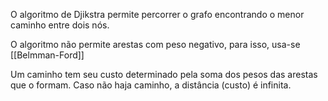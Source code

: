O algoritmo de Djikstra permite percorrer o grafo encontrando o menor caminho entre dois nós.

O algoritmo não permite arestas com peso negativo, para isso, usa-se [[Belmman-Ford]]

Um caminho tem seu custo determinado pela soma dos pesos das arestas que o formam. Caso não haja caminho, a distância (custo) é infinita.